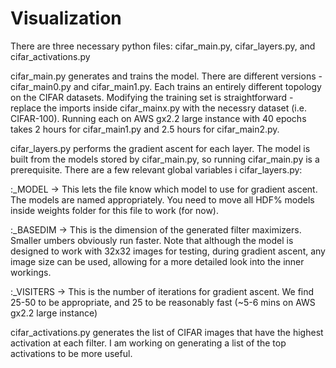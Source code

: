 # Visualization
There are three necessary python files: cifar_main.py, cifar_layers.py, and cifar_activations.py

cifar_main.py generates and trains the model. There are different versions - cifar_main0.py and cifar_main1.py. Each trains an entirely different topology on the CIFAR datasets. Modifying the training set is straightforward - replace the imports inside cifar_mainx.py with the necessry dataset (i.e. CIFAR-100). Running each on AWS gx2.2 large instance with 40 epochs takes 2 hours for cifar_main1.py and 2.5 hours for cifar_main2.py.

cifar_layers.py performs the gradient ascent for each layer. The model is built from the models stored by cifar_main.py, so running cifar_main.py is a prerequisite. There are a few relevant global variables i cifar_layers.py:

:_MODEL -> This lets the file know which model to use for gradient ascent. The models are named appropriately. You need to move all HDF% models inside  weights folder for this file to work (for now).

:_BASEDIM -> This is the dimension of the generated filter maximizers. Smaller umbers obviously run faster. Note that although the model is designed to work with 32x32 images for testing, during gradient ascent, any image size can be used, allowing for a more detailed look into the inner workings.

:_VISITERS -> This is the number of iterations for gradient ascent. We find 25-50 to be appropriate, and 25 to be reasonably fast (~5-6 mins on AWS gx2.2 large instance)

cifar_activations.py generates the list of CIFAR images that have the highest activation at each filter. I am working on generating a list of the top activations to be more useful.
